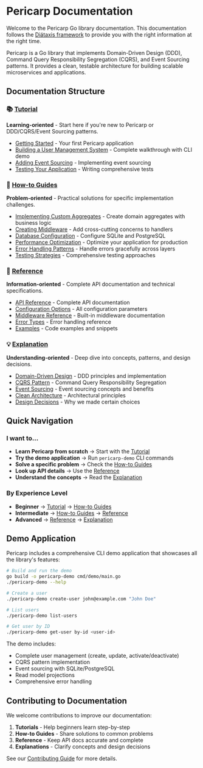 # Pericarp Documentation

Welcome to the Pericarp Go library documentation. This documentation follows the [Diátaxis framework](https://diataxis.fr/) to provide you with the right information at the right time.

Pericarp is a Go library that implements Domain-Driven Design (DDD), Command Query Responsibility Segregation (CQRS), and Event Sourcing patterns. It provides a clean, testable architecture for building scalable microservices and applications.

## Documentation Structure

### 📚 [Tutorial](tutorial/README.md)
**Learning-oriented** - Start here if you're new to Pericarp or DDD/CQRS/Event Sourcing patterns.

- [Getting Started](tutorial/getting-started.md) - Your first Pericarp application
- [Building a User Management System](tutorial/user-management.md) - Complete walkthrough with CLI demo
- [Adding Event Sourcing](tutorial/event-sourcing.md) - Implementing event sourcing
- [Testing Your Application](tutorial/testing.md) - Writing comprehensive tests

### 🔧 [How-to Guides](how-to/README.md)
**Problem-oriented** - Practical solutions for specific implementation challenges.

- [Implementing Custom Aggregates](how-to/custom-aggregates.md) - Create domain aggregates with business logic
- [Creating Middleware](how-to/middleware.md) - Add cross-cutting concerns to handlers
- [Database Configuration](how-to/database-setup.md) - Configure SQLite and PostgreSQL
- [Performance Optimization](how-to/performance.md) - Optimize your application for production
- [Error Handling Patterns](how-to/error-handling.md) - Handle errors gracefully across layers
- [Testing Strategies](how-to/testing-strategies.md) - Comprehensive testing approaches

### 📖 [Reference](reference/README.md)
**Information-oriented** - Complete API documentation and technical specifications.

- [API Reference](reference/api.md) - Complete API documentation
- [Configuration Options](reference/configuration.md) - All configuration parameters
- [Middleware Reference](reference/middleware.md) - Built-in middleware documentation
- [Error Types](reference/errors.md) - Error handling reference
- [Examples](reference/examples.md) - Code examples and snippets

### 💡 [Explanation](explanation/README.md)
**Understanding-oriented** - Deep dive into concepts, patterns, and design decisions.

- [Domain-Driven Design](explanation/ddd.md) - DDD principles and implementation
- [CQRS Pattern](explanation/cqrs.md) - Command Query Responsibility Segregation
- [Event Sourcing](explanation/event-sourcing.md) - Event sourcing concepts and benefits
- [Clean Architecture](explanation/clean-architecture.md) - Architectural principles
- [Design Decisions](explanation/design-decisions.md) - Why we made certain choices

## Quick Navigation

### I want to...

- **Learn Pericarp from scratch** → Start with the [Tutorial](tutorial/README.md)
- **Try the demo application** → Run `pericarp-demo` CLI commands
- **Solve a specific problem** → Check the [How-to Guides](how-to/README.md)
- **Look up API details** → Use the [Reference](reference/README.md)
- **Understand the concepts** → Read the [Explanation](explanation/README.md)

### By Experience Level

- **Beginner** → [Tutorial](tutorial/README.md) → [How-to Guides](how-to/README.md)
- **Intermediate** → [How-to Guides](how-to/README.md) → [Reference](reference/README.md)
- **Advanced** → [Reference](reference/README.md) → [Explanation](explanation/README.md)

## Demo Application

Pericarp includes a comprehensive CLI demo application that showcases all the library's features:

```bash
# Build and run the demo
go build -o pericarp-demo cmd/demo/main.go
./pericarp-demo --help

# Create a user
./pericarp-demo create-user john@example.com "John Doe"

# List users
./pericarp-demo list-users

# Get user by ID
./pericarp-demo get-user by-id <user-id>
```

The demo includes:
- Complete user management (create, update, activate/deactivate)
- CQRS pattern implementation
- Event sourcing with SQLite/PostgreSQL
- Read model projections
- Comprehensive error handling

## Contributing to Documentation

We welcome contributions to improve our documentation:

1. **Tutorials** - Help beginners learn step-by-step
2. **How-to Guides** - Share solutions to common problems
3. **Reference** - Keep API docs accurate and complete
4. **Explanations** - Clarify concepts and design decisions

See our [Contributing Guide](../CONTRIBUTING.md) for more details.